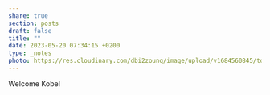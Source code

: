 ```yaml
---
share: true
section: posts
draft: false
title: ""
date: 2023-05-20 07:34:15 +0200
type: _notes
photo: https://res.cloudinary.com/dbi2zounq/image/upload/v1684560845/tdbpxe9suu93vmbocbyd.jpg
---
```


Welcome Kobe!
